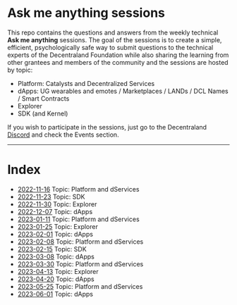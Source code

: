# Ask me anything sessions

This repo contains the questions and answers from the weekly technical **Ask me anything** sessions.
The goal of the sessions is to create a simple, efficient, psychologically safe way to submit questions to the technical experts of the Decentraland Foundation while also sharing the learning from other grantees and members of the community and the sessions are hosted by topic:

- Platform: Catalysts and Decentralized Services
- dApps: UG wearables and emotes / Marketplaces / LANDs / DCL Names / Smart Contracts
- Explorer
- SDK (and Kernel)

If you wish to participate in the sessions, just go to the Decentraland [Discord](https://discord.com/channels/417796904760639509/948230185457696820) and check the Events section.

---

# Index

- [2022-11-16](sessions/2022-11-16.md) Topic: Platform and dServices
- [2022-11-23](sessions/2022-11-23.md) Topic: SDK
- [2022-11-30](sessions/2022-11-30.md) Topic: Explorer
- [2022-12-07](sessions/2022-12-07.md) Topic: dApps
- [2023-01-11](sessions/2023-01-11.md) Topic: Platform and dServices
- [2023-01-25](sessions/2023-01-25.md) Topic: Explorer
- [2023-02-01](sessions/2023-02-01.md) Topic: dApps
- [2023-02-08](sessions/2023-02-08.md) Topic: Platform and dServices
- [2023-02-15](sessions/2023-02-15.md) Topic: SDK
- [2023-03-08](sessions/2023-03-08.md) Topic: dApps
- [2023-03-30](sessions/2023-03-30.md) Topic: Platform and dServices
- [2023-04-13](sessions/2023-04-13.md) Topic: Explorer
- [2023-04-20](sessions/2023-04-20.md) Topic: dApps
- [2023-05-25](sessions/2023-05-25.md) Topic: Platform and dServices
- [2023-06-01](sessions/2023-06-01.md) Topic: dApps
